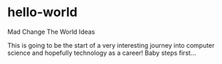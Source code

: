 # hello-world
Mad Change The World Ideas

This is going to be the start of a very interesting journey into computer science and hopefully technology as a career! 
Baby steps first... 
